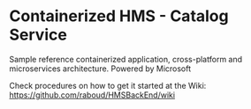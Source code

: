 # Containerized HMS - Catalog Service
Sample reference containerized application, cross-platform and microservices architecture.
Powered by Microsoft

Check procedures on how to get it started at the Wiki:
https://github.com/raboud/HMSBackEnd/wiki



